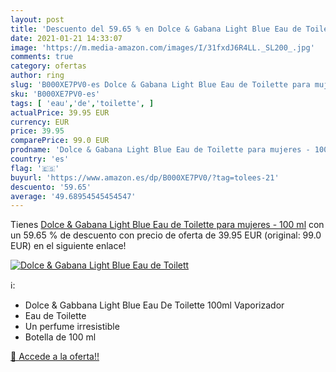 ```yaml
---
layout: post
title: 'Descuento del 59.65 % en Dolce & Gabana Light Blue Eau de Toilett'
date: 2021-01-21 14:33:07
image: 'https://m.media-amazon.com/images/I/31fxdJ6R4LL._SL200_.jpg'
comments: true
category: ofertas
author: ring
slug: 'B000XE7PV0-es Dolce & Gabana Light Blue Eau de Toilette para mujeres -...'
sku: 'B000XE7PV0-es'
tags: [ 'eau','de','toilette', ]
actualPrice: 39.95 EUR
currency: EUR
price: 39.95
comparePrice: 99.0 EUR
prodname: 'Dolce & Gabana Light Blue Eau de Toilette para mujeres - 100 ml'
country: 'es'
flag: '🇪🇸'
buyurl: 'https://www.amazon.es/dp/B000XE7PV0/?tag=tolees-21'
descuento: '59.65'
average: '49.68954545454547'
---
```


Tienes [Dolce & Gabana Light Blue Eau de Toilette para mujeres - 100 ml](https://www.amazon.es/dp/B000XE7PV0/?tag=tolees-21) con un 59.65 % de descuento con precio de oferta de 39.95 EUR (original: 99.0 EUR) en el siguiente enlace!

[![Dolce & Gabana Light Blue Eau de Toilett](https://m.media-amazon.com/images/I/31fxdJ6R4LL._SL200_.jpg)](https://www.amazon.es/dp/B000XE7PV0/?tag=tolees-21)

ℹ️:

- Dolce & Gabbana Light Blue Eau De Toilette 100ml Vaporizador
- Eau de Toilette
- Un perfume irresistible
- Botella de 100 ml

[🛒 Accede a la oferta!!](https://www.amazon.es/dp/B000XE7PV0/?tag=tolees-21)
